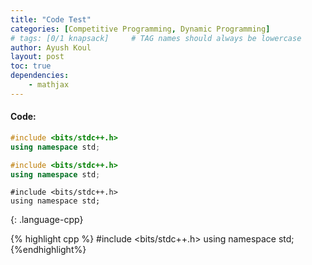 ```yaml
---
title: "Code Test"
categories: [Competitive Programming, Dynamic Programming]
# tags: [0/1 knapsack]     # TAG names should always be lowercase
author: Ayush Koul
layout: post
toc: true
dependencies:
    - mathjax
---
```




#### Code:
```cpp
#include <bits/stdc++.h>
using namespace std;
```

~~~ cpp
#include <bits/stdc++.h>
using namespace std;
~~~

~~~
#include <bits/stdc++.h>
using namespace std;
~~~
{: .language-cpp}

{% highlight cpp %}
#include <bits/stdc++.h>
using namespace std;
{%endhighlight%}
